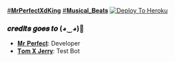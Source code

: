 [#𝐌𝐫𝐏𝐞𝐫𝐟𝐞𝐜𝐭𝐗𝐝𝐊𝐢𝐧𝐠](https://telegram.me/MrPerfectXd)
[#𝐌𝐮𝐬𝐢𝐜𝐚𝐥_𝐁𝐞𝐚𝐭𝐬](https://telegram.me/Musical_Beatsz)
[![Deploy To Heroku](https://graph.org/file/826b0a2fc82db8328a113.png)](https://heroku.com/deploy?template=https://github.com/Pavan6264a/BK-OP-TOM)
### 𝒄𝒓𝒆𝒅𝒊𝒕𝒔 𝒈𝒐𝒆𝒔 𝒕𝒐 (◕‿◕)💖
- [𝐌𝐫 𝐏𝐞𝐫𝐟𝐞𝐜𝐭](https://t.me/MrPerfectXd): Developer
- [𝐓𝐨𝐦 𝐗 𝐉𝐞𝐫𝐫𝐲](https://t.me/TomXJerry_Bot): Test Bot
